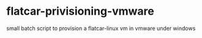 # flatcar-privisioning-vmware
small batch script to provision a flatcar-linux vm in vmware under windows
